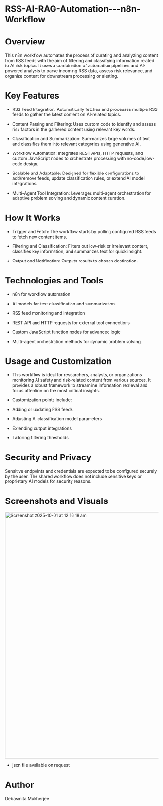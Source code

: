 # RSS-AI-RAG-Automation---n8n-Workflow

# Overview
This n8n workflow automates the process of curating and analyzing content from RSS feeds with the aim of filtering and classifying information related to AI risk topics. It uses a combination of automation pipelines and AI-powered analysis to parse incoming RSS data, assess risk relevance, and organize content for downstream processing or alerting.

# Key Features
* RSS Feed Integration: Automatically fetches and processes multiple RSS feeds to gather the latest content on AI-related topics.

* Content Parsing and Filtering: Uses custom code to identify and assess risk factors in the gathered content using relevant key words.

* Classification and Summarization: Summarizes large volumes of text and classifies them into relevant categories using generative AI.

* Workflow Automation: Integrates REST APIs, HTTP requests, and custom JavaScript nodes to orchestrate processing with no-code/low-code design.

* Scalable and Adaptable: Designed for flexible configurations to add/remove feeds, update classification rules, or extend AI model integrations.

* Multi-Agent Tool Integration: Leverages multi-agent orchestration for adaptive problem solving and dynamic content curation.

# How It Works
* Trigger and Fetch: The workflow starts by polling configured RSS feeds to fetch new content items.

* Filtering and Classification: Filters out low-risk or irrelevant content, classifies key information, and summarizes text for quick insight.

* Output and Notification: Outputs results to chosen destination.

# Technologies and Tools
* n8n for workflow automation

* AI models for text classification and summarization

* RSS feed monitoring and integration

* REST API and HTTP requests for external tool connections

* Custom JavaScript function nodes for advanced logic

* Multi-agent orchestration methods for dynamic problem solving

# Usage and Customization
* This workflow is ideal for researchers, analysts, or organizations monitoring AI safety and risk-related content from various sources. It provides a robust framework to streamline information retrieval and focus attention on the most critical insights.

* Customization points include:

* Adding or updating RSS feeds

* Adjusting AI classification model parameters

* Extending output integrations

* Tailoring filtering thresholds

# Security and Privacy
Sensitive endpoints and credentials are expected to be configured securely by the user. The shared workflow does not include sensitive keys or proprietary AI models for security reasons.

# Screenshots and Visuals
<img width="1228" height="806" alt="Screenshot 2025-10-01 at 12 16 18 am" src="https://github.com/user-attachments/assets/dff6d92c-2479-4906-8cc2-eabf136d525a" />

* json file available on request
# Author
Debasmita Mukherjee

